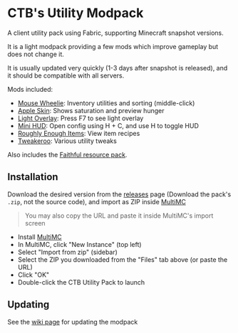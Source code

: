 # CTB's Utility Modpack

A client utility pack using Fabric, supporting Minecraft snapshot versions.

It is a light modpack providing a few mods which improve gameplay but does not change it. 

It is usually updated very quickly (1-3 days after snapshot is released), and it should be compatible with all servers.

Mods included:

- [Mouse Wheelie](https://www.curseforge.com/minecraft/mc-mods/mouse-wheelie): Inventory utilities and sorting (middle-click)
- [Apple Skin](https://www.curseforge.com/minecraft/mc-mods/appleskin): Shows saturation and preview hunger
- [Light Overlay](https://www.curseforge.com/minecraft/mc-mods/light-overlay): Press F7 to see light overlay
- [Mini HUD](https://www.curseforge.com/minecraft/mc-mods/mini-hud): Open config using H + C, and use H to toggle HUD
- [Roughly Enough Items](https://www.curseforge.com/minecraft/mc-mods/roughly-enough-items): View item recipes
- [Tweakeroo](https://www.curseforge.com/minecraft/mc-mods/tweakeroo): Various utility tweaks

Also includes the [Faithful resource pack](https://faithful.team).

## Installation

Download the desired version from the [releases](https://github.com/Cretezy/CTBUtilityModpack/releases) page (Download the pack's `.zip`, not the source code), and import as ZIP inside [MultiMC](https://multimc.org)

> You may also copy the URL and paste it inside MultiMC's import screen

- Install [MultiMC](https://multimc.org)
- In MultiMC, click "New Instance" (top left)
- Select "Import from zip" (sidebar)
- Select the ZIP you downloaded from the "Files" tab above (or paste the URL)
- Click "OK"
- Double-click the CTB Utility Pack to launch

## Updating

See the [wiki page](https://github.com/Cretezy/CTBUtilityModpack/wiki/Updating) for updating the modpack
